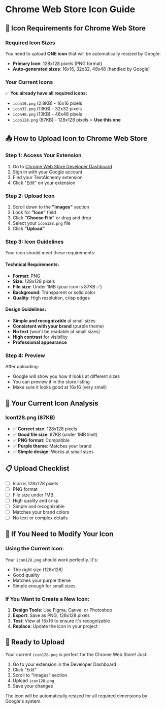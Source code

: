 # Chrome Web Store Icon Guide

## 🎯 **Icon Requirements for Chrome Web Store**

### **Required Icon Sizes**
You need to upload **ONE icon** that will be automatically resized by Google:

- **Primary Icon**: 128x128 pixels (PNG format)
- **Auto-generated sizes**: 16x16, 32x32, 48x48 (handled by Google)

### **Your Current Icons**
✅ **You already have all required icons:**
- `icon16.png` (2.8KB) - 16x16 pixels
- `icon32.png` (13KB) - 32x32 pixels  
- `icon48.png` (13KB) - 48x48 pixels
- `icon128.png` (87KB) - 128x128 pixels ⭐ **Use this one**

## 📤 **How to Upload Icon to Chrome Web Store**

### **Step 1: Access Your Extension**
1. Go to [Chrome Web Store Developer Dashboard](https://chrome.google.com/webstore/devconsole/)
2. Sign in with your Google account
3. Find your TextAlchemy extension
4. Click "Edit" on your extension

### **Step 2: Upload Icon**
1. Scroll down to the **"Images"** section
2. Look for **"Icon"** field
3. Click **"Choose File"** or drag and drop
4. Select your `icon128.png` file
5. Click **"Upload"**

### **Step 3: Icon Guidelines**
Your icon should meet these requirements:

#### **Technical Requirements:**
- **Format**: PNG
- **Size**: 128x128 pixels
- **File size**: Under 1MB (your icon is 87KB ✅)
- **Background**: Transparent or solid color
- **Quality**: High resolution, crisp edges

#### **Design Guidelines:**
- **Simple and recognizable** at small sizes
- **Consistent with your brand** (purple theme)
- **No text** (won't be readable at small sizes)
- **High contrast** for visibility
- **Professional appearance**

### **Step 4: Preview**
After uploading:
- Google will show you how it looks at different sizes
- You can preview it in the store listing
- Make sure it looks good at 16x16 (very small)

## 🎨 **Your Current Icon Analysis**

### **Icon128.png (87KB)**
- ✅ **Correct size**: 128x128 pixels
- ✅ **Good file size**: 87KB (under 1MB limit)
- ✅ **PNG format**: Compatible
- ✅ **Purple theme**: Matches your brand
- ✅ **Simple design**: Works at small sizes

## 📋 **Upload Checklist**

- [ ] Icon is 128x128 pixels
- [ ] PNG format
- [ ] File size under 1MB
- [ ] High quality and crisp
- [ ] Simple and recognizable
- [ ] Matches your brand colors
- [ ] No text or complex details

## 🔧 **If You Need to Modify Your Icon**

### **Using the Current Icon:**
Your `icon128.png` should work perfectly. It's:
- The right size (128x128)
- Good quality
- Matches your purple theme
- Simple enough for small sizes

### **If You Want to Create a New Icon:**
1. **Design Tools**: Use Figma, Canva, or Photoshop
2. **Export**: Save as PNG, 128x128 pixels
3. **Test**: View at 16x16 to ensure it's recognizable
4. **Replace**: Update the icon in your project

## 🚀 **Ready to Upload**

Your current `icon128.png` is perfect for the Chrome Web Store! Just:

1. Go to your extension in the Developer Dashboard
2. Click "Edit"
3. Scroll to "Images" section
4. Upload `icon128.png`
5. Save your changes

The icon will be automatically resized for all required dimensions by Google's system. 